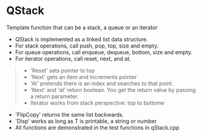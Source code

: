 # QStack
Template function that can be a stack, a queue or an iterator
 * QStack is implemented as a linked list data structure.
 * For stack operations, call push, pop, top, size and empty.
 * For queue operations, call enqueue, dequeue, bottom, size and empty. 
 * For iterator operations, call reset, next, and at.
 > * 'Reset' sets pointer to top
 > * 'Next' gets an item and increments pointer
 > * 'At' pretends there is an index and searches to that point.
 > * 'Next' and 'at' return boolean. You get the return value by passing a return parameter.
 > * Iterator works from stack perspective: top to bottome
 * 'FlipCopy' returns the same list backwards.
 * 'Disp' works as long as T is printable, a string or number
 * All functions are demonstrated in the test functions in qStack.cpp

